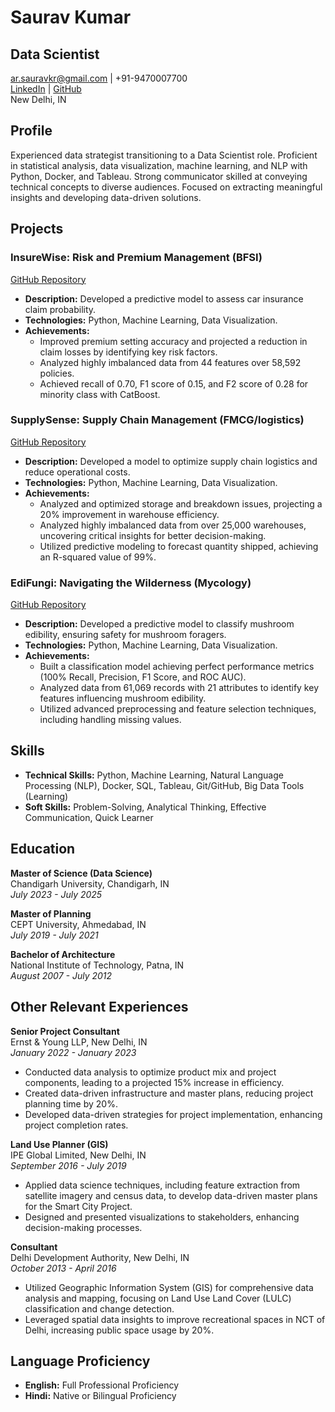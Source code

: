 # Saurav Kumar
## Data Scientist  
ar.sauravkr@gmail.com | +91-9470007700  
[LinkedIn](https://linkedin.com/in/arsauravkr) | [GitHub](https://github.com/arsauravkr)  
New Delhi, IN

## Profile
Experienced data strategist transitioning to a Data Scientist role. Proficient in statistical analysis, data visualization, machine learning, and NLP with Python, Docker, and Tableau. Strong communicator skilled at conveying technical concepts to diverse audiences. Focused on extracting meaningful insights and developing data-driven solutions.

## Projects

### InsureWise: Risk and Premium Management (BFSI)
[GitHub Repository](https://github.com/arsauravkr/ML_Cls_BFSI_InsureWise)
- **Description:** Developed a predictive model to assess car insurance claim probability.
- **Technologies:** Python, Machine Learning, Data Visualization.
- **Achievements:** 
  - Improved premium setting accuracy and projected a reduction in claim losses by identifying key risk factors.
  - Analyzed highly imbalanced data from 44 features over 58,592 policies.
  - Achieved recall of 0.70, F1 score of 0.15, and F2 score of 0.28 for minority class with CatBoost.

### SupplySense: Supply Chain Management (FMCG/logistics)
[GitHub Repository](https://github.com/arsauravkr/ML_Reg_FMCG_Supply_Chain)
- **Description:** Developed a model to optimize supply chain logistics and reduce operational costs.
- **Technologies:** Python, Machine Learning, Data Visualization.
- **Achievements:**
  - Analyzed and optimized storage and breakdown issues, projecting a 20% improvement in warehouse efficiency.
  - Analyzed highly imbalanced data from over 25,000 warehouses, uncovering critical insights for better decision-making.
  - Utilized predictive modeling to forecast quantity shipped, achieving an R-squared value of 99%.

### EdiFungi: Navigating the Wilderness (Mycology)
[GitHub Repository](https://github.com/arsauravkr/ML_Cls_Mushroom)
- **Description:** Developed a predictive model to classify mushroom edibility, ensuring safety for mushroom foragers.
- **Technologies:** Python, Machine Learning, Data Visualization.
- **Achievements:**
  - Built a classification model achieving perfect performance metrics (100% Recall, Precision, F1 Score, and ROC AUC).
  - Analyzed data from 61,069 records with 21 attributes to identify key features influencing mushroom edibility.
  - Utilized advanced preprocessing and feature selection techniques, including handling missing values.

## Skills
- **Technical Skills:** Python, Machine Learning, Natural Language Processing (NLP), Docker, SQL, Tableau, Git/GitHub, Big Data Tools (Learning)
- **Soft Skills:** Problem-Solving, Analytical Thinking, Effective Communication, Quick Learner

## Education
**Master of Science (Data Science)**  
Chandigarh University, Chandigarh, IN  
_July 2023 - July 2025_

**Master of Planning**  
CEPT University, Ahmedabad, IN  
_July 2019 - July 2021_

**Bachelor of Architecture**  
National Institute of Technology, Patna, IN  
_August 2007 - July 2012_

## Other Relevant Experiences

**Senior Project Consultant**  
Ernst & Young LLP, New Delhi, IN  
_January 2022 - January 2023_
- Conducted data analysis to optimize product mix and project components, leading to a projected 15% increase in efficiency.
- Created data-driven infrastructure and master plans, reducing project planning time by 20%.
- Developed data-driven strategies for project implementation, enhancing project completion rates.

**Land Use Planner (GIS)**  
IPE Global Limited, New Delhi, IN  
_September 2016 - July 2019_
- Applied data science techniques, including feature extraction from satellite imagery and census data, to develop data-driven master plans for the Smart City Project.
- Designed and presented visualizations to stakeholders, enhancing decision-making processes.

**Consultant**  
Delhi Development Authority, New Delhi, IN  
_October 2013 - April 2016_
- Utilized Geographic Information System (GIS) for comprehensive data analysis and mapping, focusing on Land Use Land Cover (LULC) classification and change detection.
- Leveraged spatial data insights to improve recreational spaces in NCT of Delhi, increasing public space usage by 20%.

## Language Proficiency
- **English:** Full Professional Proficiency
- **Hindi:** Native or Bilingual Proficiency
